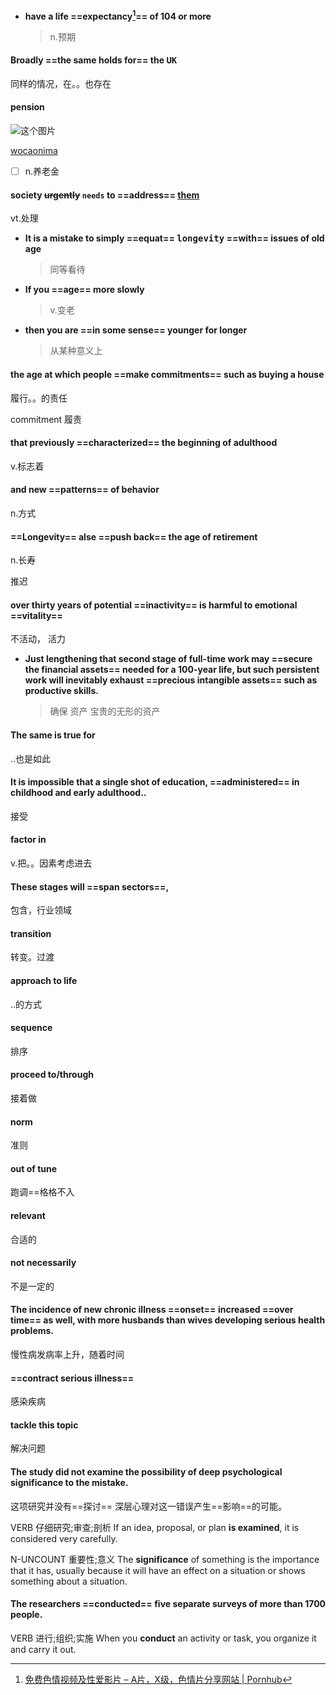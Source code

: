 * **have a life ==expectancy[^1]== of 104 or more**

  > n.预期

  [^1]:[免费色情视频及性爱影片 – A片，X级，色情片分享网站 | Pornhub](https://cn.pornhub.com/)

#### Broadly ==the same holds for== the <kbd>UK</kbd>

同样的情况，在。。也存在

#### pension



![这个图片](assets/aaa.png)



[wocaonima](csdnmarkdown教学.md)

- [ ] n.养老金

#### society ~~urgently~~ `needs` to ==address== [them](https://www.baidu.com)

vt.处理

* **It is a mistake to simply ==equat== <kbd>longevity</kbd> ==with== issues of old age**

  > 同等看待

* **If you ==age== more slowly**

  > v.变老

* **then you are ==in some sense== younger for longer**

  > 从某种意义上

#### the age at which people ==make commitments== such as buying a house

履行。。的责任

commitment 履责

#### that previously ==characterized== the beginning of adulthood

v.标志着

#### and new ==patterns== of behavior

n.方式

#### ==Longevity== alse ==push back== the age of retirement

n.长寿 

推迟

#### over thirty years of potential ==inactivity== is harmful to emotional ==vitality==

不活动， 活力

* **Just lengthening that second stage of full-time work may ==secure the financial assets== needed for a 100-year life, but such persistent work will inevitably exhaust ==precious intangible assets== such as productive skills.**

  > 确保 资产 宝贵的无形的资产

#### The same is true for

..也是如此

#### It is impossible that a single shot of education, ==administered== in childhood and early adulthood..

接受

#### factor in

v.把。。因素考虑进去

#### These stages will ==span sectors==,

包含，行业领域

#### transition

转变。过渡

#### approach to life

..的方式

#### sequence

排序

#### proceed to/through

接着做

#### norm

准则

#### out of tune

跑调==格格不入

#### relevant

合适的

#### not necessarily

不是一定的

#### The incidence of new chronic illness ==onset== increased ==over time== as well, with more husbands than wives developing serious health problems.

慢性病发病率上升，随着时间

#### ==contract serious illness==

感染疾病

#### tackle this topic

解决问题

#### The study did not examine the possibility of deep psychological significance to the mistake.

这项研究并没有==探讨== 深层心理对这一错误产生==影响==的可能。

VERB 仔细研究;审查;剖析
If an idea, proposal, or plan **is examined**, it is considered very carefully.

N-UNCOUNT 重要性;意义
The **significance** of something is the importance that it has, usually because it will have an effect on a situation or shows something about a situation.

#### The researchers ==conducted== five separate surveys of more than 1700 people.

VERB 进行;组织;实施
When you **conduct** an activity or task, you organize it and carry it out.<mark></mark>

[^expectancy]: 
